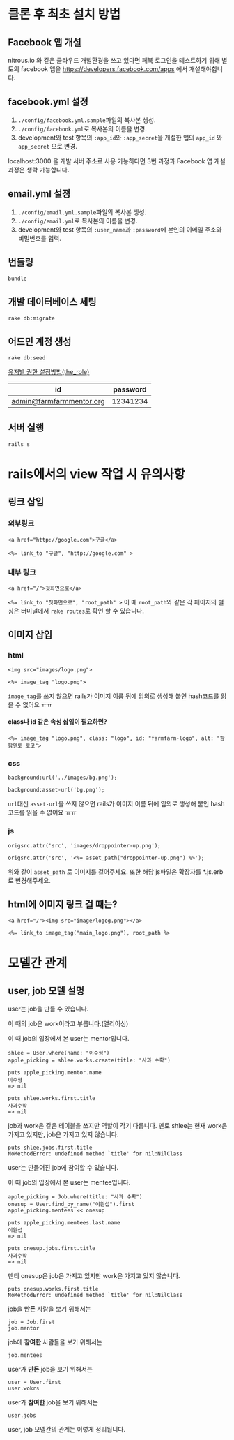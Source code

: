 클론 후 최초 설치 방법
=================

## Facebook 앱 개설
nitrous.io 와 같은 클라우드 개발환경을 쓰고 있다면 페북 로그인을 테스트하기 위해 별도의 facebook 앱을 https://developers.facebook.com/apps 에서 개설해야합니다.
## facebook.yml 설정
1. `./config/facebook.yml.sample`파일의 복사본 생성.
2. `./config/facebook.yml`로 복사본의 이름을 변경.
3. development와 test 항목의 `:app_id`와 `:app_secret`을 개설한 앱의 `app_id` 와 `app_secret` 으로 변경.

localhost:3000 을 개발 서버 주소로 사용 가능하다면 3번 과정과 Facebook 앱 개설 과정은 생략 가능합니다.
## email.yml 설정
1. `./config/email.yml.sample`파일의 복사본 생성.
2. `./config/email.yml`로 복사본의 이름을 변경.
3. development와 test 항목의 `:user_name`과 `:password`에 본인의 이메일 주소와 비밀번호를 입력.

## 번들링
`bundle`
## 개발 데이터베이스 세팅
`rake db:migrate`
## 어드민 계정 생성
`rake db:seed`

[유저별 권한 설정방법(the_role)](https://github.com/the-teacher/the_role)

| id                        | password |
|---------------------------|----------|
| admin@farmfarmmentor.org  | 12341234 |

## 서버 실행
`rails s`

rails에서의 view 작업 시 유의사항
============================

## 링크 삽입
### 외부링크
`<a href="http://google.com">구글</a>`

`<%= link_to "구글", "http://google.com" >`
### 내부 링크
`<a href="/">첫화면으로</a>`

`<%= link_to "첫화면으로", "root_path" >`
이 때 `root_path`와 같은 각 페이지의 별칭은 터미널에서 `rake routes`로 확인 할 수 있습니다.
## 이미지 삽입
### html
`<img src="images/logo.png">`

`<%= image_tag "logo.png">`

`image_tag`를 쓰지 않으면 rails가 이미지 이름 뒤에 임의로 생성해 붙인 hash코드를 읽을 수 없어요 ㅠㅠ

#### class나 id 같은 속성 삽입이 필요하면?
`<%= image_tag "logo.png", class: "logo", id: "farmfarm-logo", alt: "팜팜멘토 로고">`
### css
`background:url('../images/bg.png');`

`background:asset-url('bg.png');`

`url`대신 `asset-url`을 쓰지 않으면 rails가 이미지 이름 뒤에 임의로 생성해 붙인 hash코드를 읽을 수 없어요 ㅠㅠ
### js
`origsrc.attr('src', 'images/droppointer-up.png');`

`origsrc.attr('src', '<%= asset_path("droppointer-up.png") %>');`

위와 같이 `asset_path` 로 이미지를 걸어주세요. 또한 해당 js파일은 확장자를 *.js.erb로 변경해주세요.
## html에 이미지 링크 걸 때는?
`<a href="/"><img src="image/logog.png"></a>`

`<%= link_to image_tag("main_logo.png"), root_path %>`

모델간 관계
========
## user, job 모델 설명

user는 job을 만들 수 있습니다.

이 때의 job은 work이라고 부릅니다.(앨리어싱)

이 때 job의 입장에서 본 user는 mentor입니다.

`````````````````````````````````````````````````````
shlee = User.where(name: "이수형")
apple_picking = shlee.works.create(title: "사과 수확")

puts apple_picking.mentor.name
이수형
=> nil

puts shlee.works.first.title
사과수확
=> nil
`````````````````````````````````````````````````````

job과 work은 같은 테이블을 쓰지만 역할이 각기 다릅니다.
멘토 shlee는 현재 work은 가지고 있지만, job은 가지고 있지 않습니다.

`````````````````````````````````````````````````````````
puts shlee.jobs.first.title
NoMethodError: undefined method `title' for nil:NilClass

`````````````````````````````````````````````````````````

user는 만들어진 job에 참여할 수 있습니다.

이 때 job의 입장에서 본 user는 mentee입니다.

```````````````````````````````````````````
apple_picking = Job.where(title: "사과 수확")
onesup = User.find_by_name("이원섭").first
apple_picking.mentees << onesup

puts apple_picking.mentees.last.name
이원섭
=> nil

puts onesup.jobs.first.title
사과수확
=> nil

```````````````````````````````````````````
멘티 onesup은 job은 가지고 있지만 work은 가지고 있지 않습니다.
```````````````````````````````````````````````````````````
puts onesup.works.first.title
NoMethodError: undefined method `title' for nil:NilClass
```````````````````````````````````````````````````````````


job을 **만든** 사람을 보기 위해서는
````````````````
job = Job.first
job.mentor
````````````````

job에 **참여한** 사람들을 보기 위해서는

`job.mentees`

user가 **만든** job을 보기 위해서는
``````````````````
user = User.first
user.wokrs
``````````````````

user가 **참여한** job을 보기 위해서는

`user.jobs`

user, job 모델간의 관계는 이렇게 정리됩니다.
